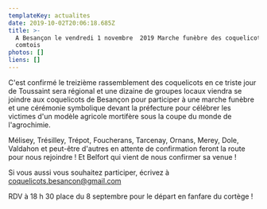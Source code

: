```yaml
---
templateKey: actualites
date: 2019-10-02T20:06:18.685Z
title: >-
  A Besançon le vendredi 1 novembre  2019 Marche funèbre des coquelicots franc
  comtois 
photos: []
liens: []
---
```

C'est confirmé le treizième rassemblement des coquelicots en ce triste jour de Toussaint sera régional et une dizaine de groupes locaux viendra se joindre aux coquelicots de Besançon pour participer à une marche funèbre  et une cérémonie symbolique devant la préfecture pour célébrer les victimes  d'un modèle agricole mortifère sous la coupe du monde de l'agrochimie.

Mélisey, Trésilley, Trépot, Foucherans, Tarcenay, Ornans, Merey, Dole, Valdahon et peut-être d'autres en attente de confirmation feront la route pour nous rejoindre !
Et Belfort qui vient de nous confirmer sa venue !

Si vous aussi vous souhaitez participer, écrivez à coquelicots.besancon@gmail.com

RDV à 18 h 30 place du 8 septembre pour le départ en fanfare du cortège !
